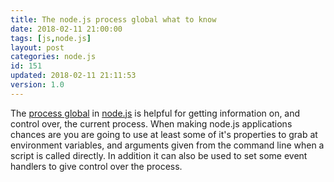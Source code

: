 ```yaml
---
title: The node.js process global what to know
date: 2018-02-11 21:00:00
tags: [js,node.js]
layout: post
categories: node.js
id: 151
updated: 2018-02-11 21:11:53
version: 1.0
---
```


The [process global](https://nodejs.org/dist/latest-v8.x/docs/api/process.html) in [node.js]() is helpful for getting information on, and control over, the current process. When making node.js applications chances are you are going to use at least some of it's properties to grab at environment variables, and arguments given from the command line when a script is called directly. In addition it can also be used to set some event handlers to give control over the process.

<!-- more -->

